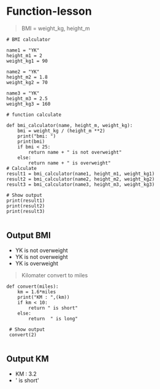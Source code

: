 # Function-lesson
> BMI = weight_kg, height_m

```
# BMI calculator

name1 = "YK"
height_m1 = 2
weight_kg1 = 90

name2 = "YK"
height_m2 = 1.8
weight_kg2 = 70

name3 = "YK"
height_m3 = 2.5
weight_kg3 = 160

# function calculate

def bmi_calculator(name, height_m, weight_kg):
    bmi = weight_kg / (height_m **2)
    print("bmi: ")
    print(bmi)
    if bmi < 25:
        return name + " is not overweight"
    else:
        return name + " is overweight"
# Calculate
result1 = bmi_calculator(name1, height_m1, weight_kg1)
result2 = bmi_calculator(name2, height_m2, weight_kg2)
result3 = bmi_calculator(name3, height_m3, weight_kg3)

# Show output
print(result1)
print(result2)
print(result3)


```
## Output BMI
- YK is not overweight
- YK is not overweight
- YK is overweight

> Kilomater convert to miles

```
def convert(miles):
    km = 1.6*miles
    print("KM : ",(km))
    if km < 10:
        return " is short"
    else:
        return  " is long"
 
 # Show output
 convert(2)
 
 ```
 
 ## Output KM
- KM :  3.2
- ' is short'
 
